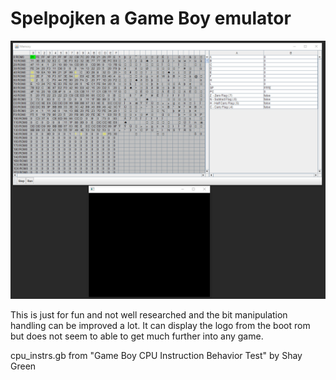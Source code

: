 # Spelpojken a Game Boy emulator

![Alt Text](https://github.com/adajoh/Spelpojken/blob/main/spelpojken.gif)



This is just for fun and not well researched and the bit manipulation handling can be improved a lot.
It can display the logo from the boot rom but does not seem to able to get much further into any game.


cpu_instrs.gb  from "Game Boy CPU Instruction Behavior Test" by Shay Green
